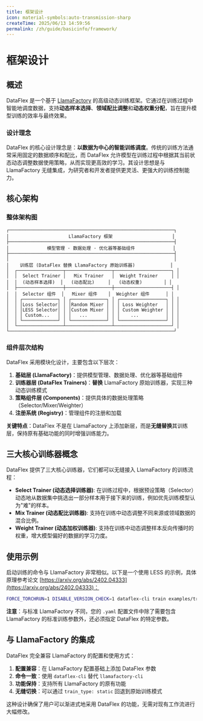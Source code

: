 ```yaml
---
title: 框架设计
icon: material-symbols:auto-transmission-sharp
createTime: 2025/06/13 14:59:56
permalink: /zh/guide/basicinfo/framework/
---
```


# 框架设计

## 概述

DataFlex 是一个基于 [LlamaFactory](https://github.com/hiyouga/LLaMA-Factory) 的高级动态训练框架。它通过在训练过程中智能地调度数据，支持**动态样本选择**、**领域配比调整**和**动态权重分配**，旨在提升模型训练的效率与最终效果。

### 设计理念

DataFlex 的核心设计理念是：**以数据为中心的智能训练调度**。传统的训练方法通常采用固定的数据顺序和配比，而 DataFlex 允许模型在训练过程中根据其当前状态动态调整数据使用策略，从而实现更高效的学习。其设计思想是与 LlamaFactory 无缝集成，为研究者和开发者提供更灵活、更强大的训练控制能力。

## 核心架构

### 整体架构图

```
┌─────────────────────────────────────────────────────────────┐
│                      LlamaFactory 框架                      │
├─────────────────────────────────────────────────────────────┤
│              模型管理 · 数据处理 · 优化器等基础组件              │
├─────────────────────────────────────────────────────────────┤
│                                                             │
│    训练层 (DataFlex 替换 LlamaFactory 原始训练器)             │
│  ┌─────────────────┬─────────────────┬─────────────────────┐ │
│  │  Select Trainer │   Mix Trainer   │  Weight Trainer     │ │
│  │  (动态样本选择)  │   (动态配比)     │   (动态权重)        │ │
│  ├─────────────────┼─────────────────┼─────────────────────┤ │
│  │  Selector 组件  │   Mixer 组件    │  Weighter 组件      │ │
│  │ ┌─────────────┐ │ ┌─────────────┐ │ ┌─────────────────┐ │ │
│  │ │Loss Selector│ │ │Random Mixer │ │ │ Loss Weighter   │ │ │
│  │ │LESS Selector│ │ │Custom Mixer │ │ │ Custom Weighter │ │ │
│  │ │ Custom...   │ │ │   ...       │ │ │    ...          │ │ │
│  │ └─────────────┘ │ └─────────────┘ │ └─────────────────┘ │ │
│  └─────────────────┴─────────────────┴─────────────────────┘ │
└─────────────────────────────────────────────────────────────┘
```

### 组件层次结构

DataFlex 采用模块化设计，主要包含以下层次：

1. **基础层 (LlamaFactory)**：提供模型管理、数据处理、优化器等基础组件
2. **训练器层 (DataFlex Trainers)**：**替换** LlamaFactory 原始训练器，实现三种动态训练模式
3. **策略组件层 (Components)**：提供具体的数据处理策略（Selector/Mixer/Weighter）
4. **注册系统 (Registry)**：管理组件的注册和加载

**关键特点**：DataFlex 不是在 LlamaFactory 上添加新层，而是**无缝替换**其训练层，保持原有基础功能的同时增强训练能力。

## 三大核心训练器概念

DataFlex 提供了三大核心训练器，它们都可以无缝接入 LlamaFactory 的训练流程：

- **Select Trainer (动态选择训练器)**: 在训练过程中，根据预设策略（Selector）动态地从数据集中挑选出一部分样本用于接下来的训练，例如优先训练模型认为"难"的样本。
- **Mix Trainer (动态配比训练器)**: 支持在训练中动态调整不同来源或领域数据的混合比例。
- **Weight Trainer (动态加权训练器)**: 支持在训练中动态调整样本反向传播时的权重，增大模型偏好的数据的学习力度。

## 使用示例

启动训练的命令与 LlamaFactory 非常相似。以下是一个使用 LESS 的示例，具体原理参考论文 [https://arxiv.org/abs/2402.04333](https://arxiv.org/abs/2402.04333)：

```bash
FORCE_TORCHRUN=1 DISABLE_VERSION_CHECK=1 dataflex-cli train examples/train_lora/selectors/less.yaml
```

**注意**：与标准 LlamaFactory 不同，您的 `.yaml` 配置文件中除了需要包含 LlamaFactory 的标准训练参数外，还必须指定 DataFlex 的特定参数。


## 与 LlamaFactory 的集成

DataFlex 完全兼容 LlamaFactory 的配置和使用方式：

1. **配置兼容**：在 LlamaFactory 配置基础上添加 DataFlex 参数
2. **命令一致**：使用 `dataflex-cli` 替代 `llamafactory-cli`
3. **功能保持**：支持所有 LlamaFactory 的原有功能
4. **无缝切换**：可以通过 `train_type: static` 回退到原始训练模式

这种设计确保了用户可以渐进式地采用 DataFlex 的功能，无需对现有工作流进行大幅修改。

